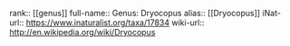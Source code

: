 

rank:: [[genus]]
full-name:: Genus: Dryocopus
alias:: [[Dryocopus]]
iNat-url:: https://www.inaturalist.org/taxa/17834
wiki-url:: http://en.wikipedia.org/wiki/Dryocopus